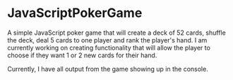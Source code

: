 # JavaScriptPokerGame
A simple JavaScript poker game that will create a deck of 52 cards, shuffle the deck, deal 5 cards to one player and rank the player's hand. I am currently working on creating functionality that will allow the player to choose if they want 1 or 2 new cards for their hand. 

Currently, I have all output from the game showing up in the console. 
